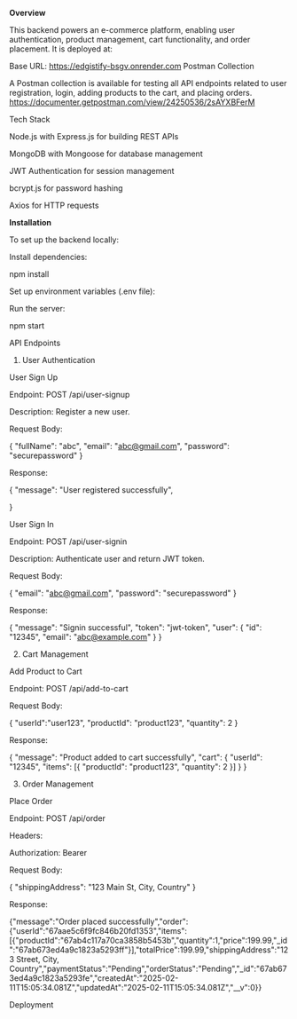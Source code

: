 

**Overview**

This backend powers an e-commerce platform, enabling user authentication, product management, cart functionality, and order placement. It is deployed at:

Base URL: https://edgistify-bsgv.onrender.com
Postman Collection

A Postman collection is available for testing all API endpoints related to user registration, login, adding products to the cart, and placing orders.
https://documenter.getpostman.com/view/24250536/2sAYXBFerM

Tech Stack

Node.js with Express.js for building REST APIs

MongoDB with Mongoose for database management

JWT Authentication for session management

bcrypt.js for password hashing

Axios for HTTP requests

**Installation**

To set up the backend locally:



Install dependencies:

npm install

Set up environment variables (.env file):



Run the server:

npm start

API Endpoints

1. User Authentication

User Sign Up

Endpoint: POST /api/user-signup

Description: Register a new user.

Request Body:

{
  "fullName": "abc",
  "email": "abc@gmail.com",
  "password": "securepassword"
}

Response:

{
  "message": "User registered successfully",
 
}

User Sign In

Endpoint: POST /api/user-signin

Description: Authenticate user and return JWT token.

Request Body:

{
  "email": "abc@gmail.com",
  "password": "securepassword"
}

Response:

{
  "message": "Signin successful",
  "token": "jwt-token",
  "user": { "id": "12345", "email": "abc@example.com" }
}

2. Cart Management

Add Product to Cart

Endpoint: POST /api/add-to-cart



Request Body:

{
"userId":"user123",
  "productId": "product123",
  "quantity": 2
}

Response:

{
  "message": "Product added to cart successfully",
  "cart": {
    "userId": "12345",
    "items": [{ "productId": "product123", "quantity": 2 }]
  }
}

3. Order Management

Place Order

Endpoint: POST /api/order

Headers:

Authorization: Bearer <jwt-token>

Request Body:

{
  "shippingAddress": "123 Main St, City, Country"
}

Response:

{"message":"Order placed successfully","order":{"userId":"67aae5c6f9fc846b20fd1353","items":[{"productId":"67ab4c117a70ca3858b5453b","quantity":1,"price":199.99,"_id":"67ab673ed4a9c1823a5293ff"}],"totalPrice":199.99,"shippingAddress":"123 Street, City, Country","paymentStatus":"Pending","orderStatus":"Pending","_id":"67ab673ed4a9c1823a5293fe","createdAt":"2025-02-11T15:05:34.081Z","updatedAt":"2025-02-11T15:05:34.081Z","__v":0}}


Deployment



